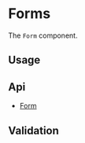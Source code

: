 # Forms
The `Form` component.

## Usage
<Example file="Form/Usage" />

## Api
- [Form](../api/form)

## Validation
<Example file="Form/Validation" />
